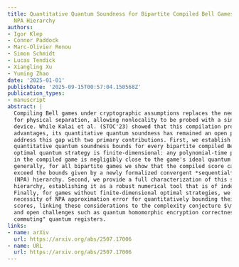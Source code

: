 ```yaml
---
title: Quantitative Quantum Soundness for Bipartite Compiled Bell Games via the Sequential
  NPA Hierarchy
authors:
- Igor Klep
- Connor Paddock
- Marc-Olivier Renou
- Simon Schmidt
- Lucas Tendick
- Xiangling Xu
- Yuming Zhao
date: '2025-01-01'
publishDate: '2025-09-15T00:57:04.150568Z'
publication_types:
- manuscript
abstract: |
  Compiling Bell games under cryptographic assumptions replaces the need
  for physical separation, allowing nonlocality to be probed with a single untrusted
  device. While Kalai et al. (STOC'23) showed that this compilation preserves quantum
  advantages, its quantitative quantum soundness has remained an open problem. We
  address this gap with two primary contributions. First, we establish the *first*
  quantitative quantum soundness bounds for every bipartite compiled Bell game whose
  optimal quantum strategy is finite-dimensional: any polynomial-time prover's score
  in the compiled game is negligibly close to the game's ideal quantum value. More
  generally, for all bipartite games we show that the compiled score cannot significantly
  exceed the bounds given by a newly formalized convergent *sequential* Navascués-Pironio-Acín
  (NPA) hierarchy. Second, we provide a full characterization of this sequential NPA
  hierarchy, establishing it as a robust numerical tool that is of independent interest.
  Finally, for games without finite-dimensional optimal strategies, we explore the
  necessity of NPA approximation error for quantitatively bounding their compiled
  scores, linking these considerations to the complexity conjecture $\mathrm{MIP}^{\mathrm{co}}=\mathrm{coRE}$
  and open challenges such as quantum homomorphic encryption correctness for "weakly
  commuting" quantum registers.
links:
- name: arXiv
  url: https://arxiv.org/abs/2507.17006
- name: URL
  url: https://arxiv.org/abs/2507.17006
---
```

